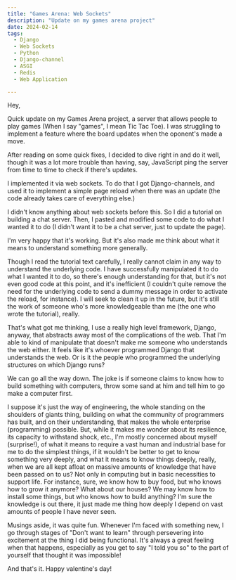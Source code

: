 ```yaml
---
title: "Games Arena: Web Sockets"
description: "Update on my games arena project"
date: 2024-02-14
tags:
  - Django
  - Web Sockets
  - Python
  - Django-channel
  - ASGI
  - Redis
  - Web Application

---
```

Hey,

Quick update on my Games Arena project, a server that allows people to play games (When I say "games", I mean Tic Tac Toe). I was struggling to implement a feature where the board updates when the oponent's made a move.

After reading on some quick fixes, I decided to dive right in and do it well, though it was a lot more trouble than having, say, JavaScript ping the server from time to time to check if there's updates.

I implemented it via web sockets. To do that I got Django-channels, and used it to implement a simple page reload when there was an update (the code already takes care of everything else.)

I didn't know anything about web sockets before this. So I did a tutorial on building a chat server. Then, I pasted and modified some code to do what I wanted it to do (I didn't want it to be a chat server, just to update the page).

I'm very happy that it's working. But it's also made me think about what it means to understand something more generally.

Though I read the tutorial text carefully, I really cannot claim in any way to understand the underlying code. I have successfully manipulated it to do what I wanted it to do, so there's enough understanding for that, but it's not even good code at this point, and it's inefficient (I couldn't quite remove the need for the underlying code to send a dummy message in order to activate the reload, for instance). I will seek to clean it up in the future, but it's still the work of someone who's more knowledgeable than me (the one who wrote the tutorial), really.

That's what got me thinking, I use a really high level framework, Django, anyway, that abstracts away most of the complications of the web. That I'm able to kind of manipulate that doesn't make me someone who understands the web either. It feels like it's whoever programmed Django that understands the web. Or is it the people who programmed the underlying structures on which Django runs?

We can go all the way down. The joke is if someone claims to know how to build something with computers, throw some sand at him and tell him to go make a computer first.

I suppose it's just the way of engineering, the whole standing on the shoulders of giants thing, building on what the community of programmers has built, and on their understanding, that makes the whole enterprise (programming) possible. But, while it makes me wonder about its resilience, its capacity to withstand shock, etc., I'm mostly concerned about myself (surprise!), of what it means to require a vast human and industrial base for me to do the simplest things, if it wouldn't be better to get to know something very deeply, and what it means to know things deeply, really, when we are all kept afloat on massive amounts of knowledge that have been passed on to us? Not only in computing but in basic necessities to support life. For instance, sure, we know how to buy food, but who knows how to grow it anymore? What about our houses? We may know how to install some things, but who knows how to build anything? I'm sure the knowledge is out there, it just made me thing how deeply I depend on vast amounts of people I have never seen.

Musings aside, it was quite fun. Whenever I'm faced with something new, I go through stages of "Don't want to learn" through persevering into excitement at the thing I did being functional. It's always a great feeling when that happens, especially as you get to say "I told you so" to the part of yourself that thought it was impossible!

And that's it. Happy valentine's day!